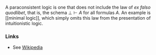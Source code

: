 A paraconsistent logic is one that does not include the law of _ex falso quodlibet_, that is, the schema $\bot\vdash A$ for all formulas $A$.  An example is [[minimal logic]], which simply omits this law from the presentation of intuitionistic logic.

### Links ###

* See [Wikipedia](http://en.wikipedia.org/wiki/Paraconsistent_logic)